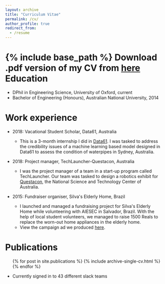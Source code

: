 ```yaml
---
layout: archive
title: "Curriculum Vitae"
permalink: /cv/
author_profile: true
redirect_from:
  - /resume
---
```


{% include base_path %}
Download .pdf version of my CV from [here](http://yugeten.github.io/files/CV_06March2019.pdf)
Education
======
* DPhil in Engineering Science, University of Oxford, current
* Bachelor of Engineering (Honours), Australian National University, 2014

Work experience
======
* 2018: Vacational Student Scholar, Data61, Australia
  * This is a 3-month internship I did in [Data61](https://www.data61.csiro.au/). I was tasked to address the credibility issues of a machine learning based model designed in Data61 to assess the condition of waterpipes in Sydney, Australia. 

* 2018: Project manager, TechLauncher-Questacon, Australia
  * I was the project manager of a team in a start-up program called TechLauncher. Our team was tasked to design a robotics exhibit for [Questacon](https://www.questacon.edu.au/), the National Science and Technology Center of Australia.

* 2015: Fundraiser organiser, Silva's Elderly Home, Brazil
  * I launched and managed a fundraising project for Silva's Elderly Home while volunteering with AIESEC in Salvador, Brazil. With the help of local student volunteers, we managed to raise 1500 Reals to replace the worn-out home appliances in the elderly home.
  * View the campaign ad we produced [here](https://www.youtube.com/watch?v=F_5-AIWw15g&t=2s).

Publications
======
  <ul>{% for post in site.publications %}
    {% include archive-single-cv.html %}
  {% endfor %}</ul>

<!---
Talks
======
  <ul>{% for post in site.talks %}
    {% include archive-single-talk-cv.html %}
  {% endfor %}</ul>
  
Teaching
======
  <ul>{% for post in site.teaching %}
    {% include archive-single-cv.html %}
  {% endfor %}</ul>
  
Service and leadership
======
-->
* Currently signed in to 43 different slack teams
